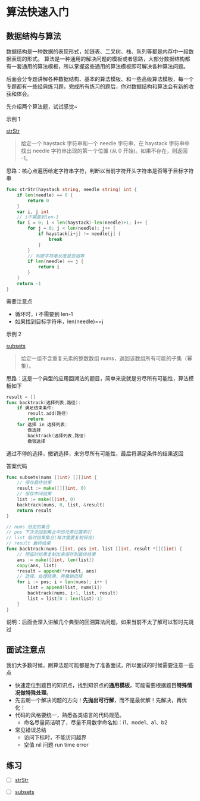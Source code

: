 # 算法快速入门

## 数据结构与算法

数据结构是一种数据的表现形式，如链表、二叉树、栈、队列等都是内存中一段数据表现的形式。 算法是一种通用的解决问题的模板或者思路，大部分数据结构都有一套通用的算法模板，所以掌握这些通用的算法模板即可解决各种算法问题。

后面会分专题讲解各种数据结构、基本的算法模板、和一些高级算法模板，每一个专题都有一些经典练习题，完成所有练习的题后，你对数据结构和算法会有新的收获和体会。

先介绍两个算法题，试试感觉~

示例 1

[strStr](https://leetcode-cn.com/problems/implement-strstr/)

> 给定一个 haystack 字符串和一个 needle 字符串，在 haystack 字符串中找出 needle 字符串出现的第一个位置 \(从 0 开始\)。如果不存在，则返回 -1。

思路：核心点遍历给定字符串字符，判断以当前字符开头字符串是否等于目标字符串

```go
func strStr(haystack string, needle string) int {
    if len(needle) == 0 {
        return 0
    }
    var i, j int
    // i不需要到len-1
    for i = 0; i < len(haystack)-len(needle)+1; i++ {
        for j = 0; j < len(needle); j++ {
            if haystack[i+j] != needle[j] {
                break
            }
        }
        // 判断字符串长度是否相等
        if len(needle) == j {
            return i
        }
    }
    return -1
}
```

需要注意点

* 循环时，i 不需要到 len-1
* 如果找到目标字符串，len\(needle\)==j

示例 2

[subsets](https://leetcode-cn.com/problems/subsets/)

> 给定一组不含重复元素的整数数组 nums，返回该数组所有可能的子集（幂集）。

思路：这是一个典型的应用回溯法的题目，简单来说就是穷尽所有可能性，算法模板如下

```go
result = []
func backtrack(选择列表,路径):
    if 满足结束条件:
        result.add(路径)
        return
    for 选择 in 选择列表:
        做选择
        backtrack(选择列表,路径)
        撤销选择
```

通过不停的选择，撤销选择，来穷尽所有可能性，最后将满足条件的结果返回

答案代码

```go
func subsets(nums []int) [][]int {
    // 保存最终结果
    result := make([][]int, 0)
    // 保存中间结果
    list := make([]int, 0)
    backtrack(nums, 0, list, &result)
    return result
}

// nums 给定的集合
// pos 下次添加到集合中的元素位置索引
// list 临时结果集合(每次需要复制保存)
// result 最终结果
func backtrack(nums []int, pos int, list []int, result *[][]int) {
    // 把临时结果复制出来保存到最终结果
    ans := make([]int, len(list))
    copy(ans, list)
    *result = append(*result, ans)
    // 选择、处理结果、再撤销选择
    for i := pos; i < len(nums); i++ {
        list = append(list, nums[i])
        backtrack(nums, i+1, list, result)
        list = list[0 : len(list)-1]
    }
}
```

说明：后面会深入讲解几个典型的回溯算法问题，如果当前不太了解可以暂时先跳过

## 面试注意点

我们大多数时候，刷算法题可能都是为了准备面试，所以面试的时候需要注意一些点

* 快速定位到题目的知识点，找到知识点的**通用模板**，可能需要根据题目**特殊情况做特殊处理**。
* 先去朝一个解决问题的方向！**先抛出可行解**，而不是最优解！先解决，再优化！
* 代码的风格要统一，熟悉各类语言的代码规范。
  * 命名尽量简洁明了，尽量不用数字命名如：i1、node1、a1、b2
* 常见错误总结
  * 访问下标时，不能访问越界
  * 空值 nil 问题 run time error

## 练习

* [ ] [strStr](https://leetcode-cn.com/problems/implement-strstr/)
* [ ] [subsets](https://leetcode-cn.com/problems/subsets/)

